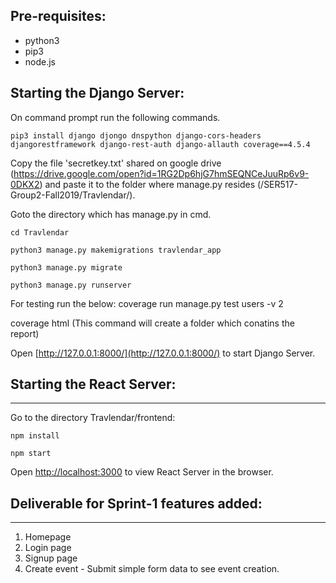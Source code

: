 ## Pre-requisites:

* python3
* pip3
* node.js

## Starting the Django Server:

On command prompt  run the following commands.

```pip3 install django djongo dnspython django-cors-headers djangorestframework django-rest-auth django-allauth coverage==4.5.4```

Copy the file 'secretkey.txt' shared on google drive (https://drive.google.com/open?id=1RG2Dp6hjG7hmSEQNCeJuuRp6v9-0DKX2)
and paste it to the folder where manage.py resides (/SER517-Group2-Fall2019/Travlendar/).


Goto the directory which has manage.py in cmd.

```cd Travlendar```

```python3 manage.py makemigrations travlendar_app```

```python3 manage.py migrate```

```python3 manage.py runserver```

For testing run the below: 
coverage run manage.py test users -v 2

coverage html (This command will create a folder which conatins the report)


Open [http://127.0.0.1:8000/](http://127.0.0.1:8000/) to start Django Server.


## Starting the React Server:
---------------------------------
Go to the directory Travlendar/frontend:

```npm install```

```npm start```

Open [http://localhost:3000](http://localhost:3000) to view React Server in the browser.

## Deliverable for Sprint-1 features added:
------------------------------------------------
1. Homepage
2. Login page
3. Signup page
4. Create event - Submit simple form data to see event creation.
